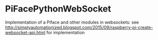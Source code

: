 # PiFacePythonWebSocket

Implementation of a Piface and other modules in websockets:
see http://simplyautomationized.blogspot.com/2015/09/raspberry-pi-create-websocket-api.html for implementation
